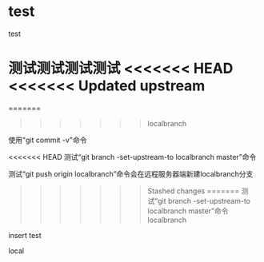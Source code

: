 # test
test



测试测试测试测试
<<<<<<< HEAD
<<<<<<< Updated upstream
=======
=======
>>>>>>> localbranch



使用"git commit -v"命令

<<<<<<< HEAD
测试“git branch -set-upstream-to localbranch master”命令 

测试“git push origin localbranch”命令会在远程服务器端新建localbranch分支
>>>>>>> Stashed changes
=======
测试“git branch -set-upstream-to localbranch master”命令
>>>>>>> localbranch


insert test


local
